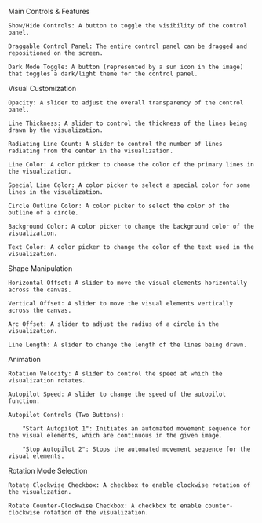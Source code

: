 Main Controls & Features

    Show/Hide Controls: A button to toggle the visibility of the control panel.

    Draggable Control Panel: The entire control panel can be dragged and repositioned on the screen.

    Dark Mode Toggle: A button (represented by a sun icon in the image) that toggles a dark/light theme for the control panel.

Visual Customization

    Opacity: A slider to adjust the overall transparency of the control panel.

    Line Thickness: A slider to control the thickness of the lines being drawn by the visualization.

    Radiating Line Count: A slider to control the number of lines radiating from the center in the visualization.

    Line Color: A color picker to choose the color of the primary lines in the visualization.

    Special Line Color: A color picker to select a special color for some lines in the visualization.

    Circle Outline Color: A color picker to select the color of the outline of a circle.

    Background Color: A color picker to change the background color of the visualization.

    Text Color: A color picker to change the color of the text used in the visualization.

Shape Manipulation

    Horizontal Offset: A slider to move the visual elements horizontally across the canvas.

    Vertical Offset: A slider to move the visual elements vertically across the canvas.

    Arc Offset: A slider to adjust the radius of a circle in the visualization.

    Line Length: A slider to change the length of the lines being drawn.

Animation

    Rotation Velocity: A slider to control the speed at which the visualization rotates.

    Autopilot Speed: A slider to change the speed of the autopilot function.

    Autopilot Controls (Two Buttons):

        "Start Autopilot 1": Initiates an automated movement sequence for the visual elements, which are continuous in the given image.

        "Stop Autopilot 2": Stops the automated movement sequence for the visual elements.

Rotation Mode Selection

    Rotate Clockwise Checkbox: A checkbox to enable clockwise rotation of the visualization.

    Rotate Counter-Clockwise Checkbox: A checkbox to enable counter-clockwise rotation of the visualization.
